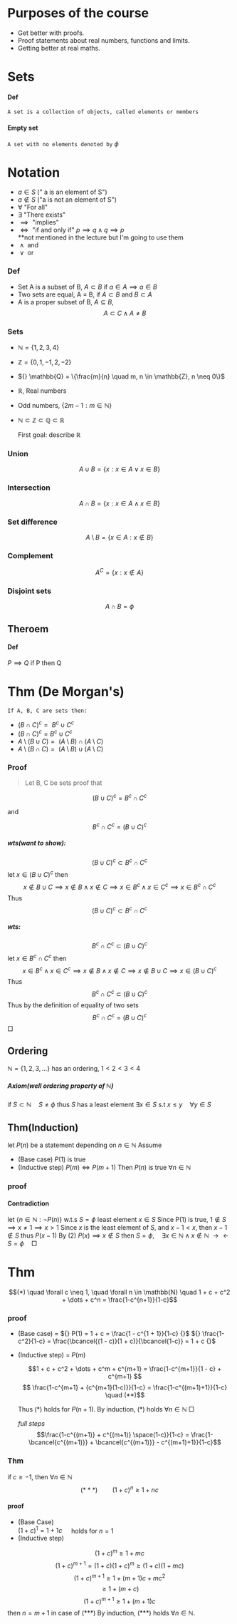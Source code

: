 # Purposes of the course
- Get better with proofs.
- Proof statements about real numbers, functions and limits.
- Getting better at real maths.
# Sets
#### Def
`A set is a collection of objects, called elements or members` 
#### Empty set
`A set with no elements denoted by`  ${} \phi$ 

# Notation
- ${} a \in S$ (" a is an element of S")
- $a \notin S$ ("a is not an element of S") 
- ${} \forall {}$ "For all"
- $\exists {}$ "There exists"
- ${} \implies {}$ "implies"
- ${} \iff {}$ "if and only if"  ${} p \implies q \land q \implies p$  
*\*not mentioned in the lecture but I'm going to use them
- ${} \land {}$ and
- ${} \lor {}$ or
### Def
- Set A is a subset of B, ${} A \subset B {}$ if  ${} a \in A \implies a \in B$ 
- Two sets are equal, A = B, if $A \subset B$ and $B \subset A$
- A is a proper subset of B, $A \subseteq B$, $$A \subset C \land A \neq B$$
### Sets
- ${} \mathbb{N} = \{ 1, 2, 3, 4 \} {}$
- ${} \mathbb{Z} = \{0, 1 , -1, 2, -2\} {}$
- ${} \mathbb{Q} = \{\frac{m}{n} \quad m, n \in \mathbb{Z}, n \neq 0\}$
- $\mathbb{R}$, Real numbers
- Odd numbers, ${} \{2m - 1 : m \in \mathbb{N}\} {}$
- $\mathbb{N} \subset \mathbb{Z} \subset \mathbb{Q} \subset \mathbb{R}$

	First goal: describe $\mathbb{R} {}$
### Union
 $${} A \cup B = \{x : x \in A \lor x \in B\} {}$$
### Intersection
$$A \cap B = \{x : x \in A \land x \in B\}$$
### Set difference
$$A \setminus B = \{x \in A : x \notin B\}$$
### Complement

$$A^C = \{x : x \notin A\}$$
### Disjoint sets
$$A \cap B = \phi$$
## Theroem
#### Def
${} P \implies Q {}$                                        if P then Q

# Thm (De Morgan's)
	If A, B, C are sets then:
- ${} (B\cap C)^c =  {}$  ${} B^c \cup C^c {}$ 
- ${} (B \cap C)^c = B^c \cup C^c {}$ 
- ${} A \setminus (B \cup C) =  {}$ ${} (A \setminus B) \cap (A \setminus C) {}$
- ${} A \setminus (B \cap C) =  {}$ $(A \setminus B) \cup (A \setminus C) {}$
### Proof
> Let B, C be sets proof that 

$${} (B \cup C)^c = B^c \cap C^c {}$$

and

$${} B^c \cap C^c = (B \cup C)^c {}$$
##### wts(want to show): 
$${} (B \cup C)^c \subset B^c \cap C^c {}$$
   let ${} x \in (B \cup C)^c {}$  then  $${} x \notin B \cup C \implies x \notin B \land x \notin C  \implies x \in B^c \land x \in C^c \implies x \in B^c \cap C^c {}$$
   Thus 
$$(B \cup C)^c \subset B^c \cap C^c$$




##### wts: 
 $$B^c \cap C^c \subset (B \cup C)^c$$
  let ${} x \in B^c \cap C^c {}$ then
$${} x \in B^c \land x \in C^c \implies x \notin B \land x \notin C \implies x \notin B \cup C \implies x \in (B \cup C)^c {}$$
   Thus
$$B^c \cap C^c \subset (B \cup C)^c$$
   Thus by the definition of equality of two sets
$$B^c \cap C^c = (B \cup C)^c$$
${} \Box {}$
## Ordering
${} \mathbb{N} = \{1, 2, 3, \dots\} {}$ has an ordering, ${} 1 \lt 2 \lt 3 \lt 4 {}$ 

##### Axiom(well ordering property of ${} \mathbb{N} {}$)
if ${} S \subset \mathbb{N} \quad S \neq \phi {}$ thus ${} S {}$ has a least element
${} \exists x \in S$ s.t ${} x \leq y \quad \forall y \in S {}$

## Thm(Induction)
let ${} P(n) {}$ be a statement depending on ${} n \in \mathbb{N} {}$ Assume
- (Base case) ${} P(1) {}$ is true
- (Inductive step) ${} P(m) \iff P(m+1) {}$
Then ${} P(n) {}$ is true ${} \forall n \in \mathbb{N} {}$
### proof
#### Contradiction
let ${} \{n \in \mathbb{N}: \neg P(n)\} {}$  w.t.s $S = \phi {}$ 
least element ${} x \in S {}$  Since P(1) is true,
${} 1 \notin S \implies x \neq 1 \implies x \gt 1 {}$
Since ${} x {}$ is the least element of $S {}$,
and ${} x - 1 \lt x {}$, then ${} x - 1 \notin S {}$ thus
${} P(x-1) {}$ By (2) ${} P(x) \implies x \notin S {}$ then
${} S = \phi, \quad \exists x \in \mathbb{N} \land x \notin \mathbb{N} {}$ 
${} \to \gets {}$
$S = \phi \quad \Box {}$ 

# Thm
$$(*) \quad \forall c \neq 1, \quad \forall n \in \mathbb{N} \quad 1 + c + c^2 + \dots + c^n = \frac{1-c^{n+1}}{1-c}$$
### proof
- (Base case) = ${} P(1) = 1 + c = \frac{1 - c^{1 + 1}}{1-c} {}$ 
   ${} \frac{1-c^2}{1-c} = \frac{\bcancel{(1 - c)}(1 + c)}{\bcancel{1-c}} = 1 + c {}$
- (Inductive step) = $P(m) {}$
   
   $$1 + c + c^2 + \dots + c^m + c^{m+1} = \frac{1-c^{m+1}}{1 - c} + c^{m+1} $$
  $$ \frac{1-c^{m+1} + {c^{m+1}(1-c)}}{1-c} = \frac{1-c^{(m+1)+1}}{1-c} \quad (**)$$
 
  Thus (\*) holds for ${} P(n+1) {}$.
	By induction, (\*) holds ${} \forall n \in \mathbb{N}$  ${} \Box {}$ 
  
  
  *full steps*
 $$\frac{1-c^{(m+1)} + c^{(m+1)} \space(1-c)}{1-c} = \frac{1-\bcancel{c^{(m+1)}} + \bcancel{c^{(m+1)}} - c^{(m+1)+1}}{1-c}$$ 



### Thm
if ${} c \geq -1 {}$, then ${} \forall n \in \mathbb{N} {}$
$$(***) \quad \quad (1+c)^n \geq 1 + nc$$
#### proof
- (Base Case)               
 ${} (1+c)^1 = 1 + 1c \quad {}$ holds for ${} n = 1 {}$
-   (Inductive step)

$$ (1+c)^m \geq 1+mc $$
$$(1+c)^{m+1} = (1+c)(1+c)^m \geq (1+c)(1+mc)$$
  $$(1+c)^{m+1} \geq 1 + (m + 1)c + mc^2$$
  $$\geq 1 + (m+c)$$
  $$(1+c)^{m+1} \geq 1+(m+1)c$$
  then ${} n = m+1 {}$ in case of (\*\*\*)
  By induction, (\*\*\*) holds ${} \forall n \in \mathbb{N} {}$.
  
